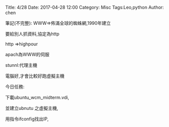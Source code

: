 Title: 4/28
Date: 2017-04-28 12:00
Category: Misc
Tags:Leo,python
Author: chen


<!-- PELICAN_END_SUMMARY -->

筆記(不完整):
WWW=>佈滿全球的蜘蛛網,1990年建立

要給別人抓資料,協定為http

http =>highpour

apach為WWW的伺服

stunnl:代理主機

電腦好,才會比較好跑虛擬主機

今日任務:

下載ubuntu_wcm_midterm.vdi,

並建立ubnutu 之虛擬主機,

用指令ifconfig找出IP,

